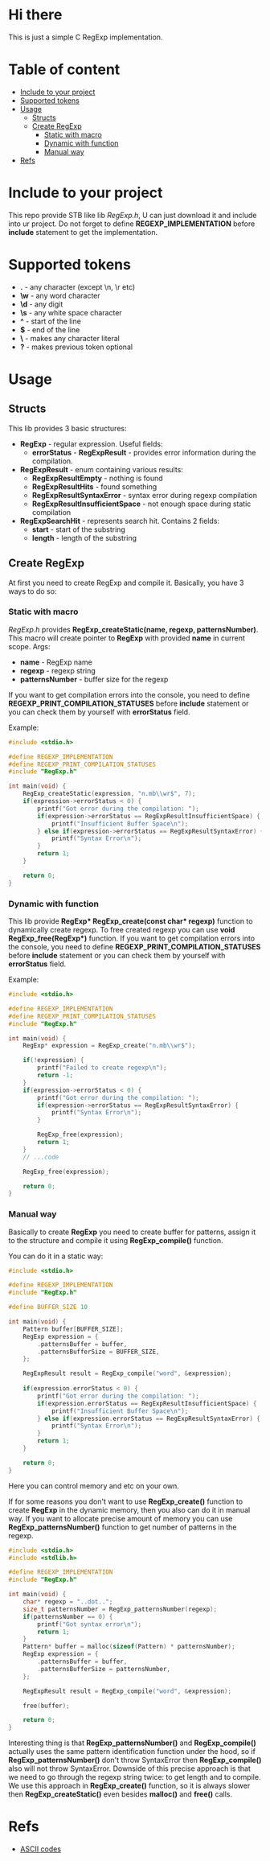 # Hi there
This is just a simple C RegExp implementation.

# Table of content
 - [Include to your project](#include-to-your-project)
 - [Supported tokens](#supported-tokens)
 - [Usage](#usage)
     - [Structs](#structs)
     - [Create RegExp](#create-regexp)
         - [Static with macro](#static-with-macro)
         - [Dynamic with function](#dynamic-with-function)
         - [Manual way](#manual-way)
 - [Refs](#refs)

# Include to your project
This repo provide STB like lib *RegExp.h*, U can just download it and include into ur project.
Do not forget to define **REGEXP_IMPLEMENTATION** before **include** statement to get the implementation.

# Supported tokens
 - **.** - any character (except \n, \r etc)
 - **\w** - any word character
 - **\d** - any digit
 - **\s** - any white space character
 - **^** - start of the line
 - **$** - end of the line
 - **\\** - makes any character literal
 - **?** - makes previous token optional

# Usage
## Structs
This lib provides 3 basic structures:
 - **RegExp** - regular expression. Useful fields:
     - **errorStatus** - **RegExpResult** - provides error information during the compilation.
 - **RegExpResult** - enum containing various results:
     - **RegExpResultEmpty** - nothing is found
     - **RegExpResultHits** - found something
     - **RegExpResultSyntaxError** - syntax error during regexp compilation
     - **RegExpResultInsufficientSpace** - not enough space during static compilation
 - **RegExpSearchHit** - represents search hit. Contains 2 fields:
     - **start** - start of the substring
     - **length** - length of the substring

## Create RegExp
At first you need to create RegExp and compile it. Basically, you have 3 ways to do so:
### Static with macro
*RegExp.h* provides **RegExp_createStatic(name, regexp, patternsNumber)**.
This macro will create pointer to **RegExp** with provided **name** in current scope. 
Args:
 - **name** - RegExp name
 - **regexp** - regexp string
 - **patternsNumber** - buffer size for the regexp

If you want to get compilation errors into the console, you need to define **REGEXP_PRINT_COMPILATION_STATUSES** before **include** statement
or you can check them by yourself with **errorStatus** field.

Example:
```c
#include <stdio.h>

#define REGEXP_IMPLEMENTATION
#define REGEXP_PRINT_COMPILATION_STATUSES
#include "RegExp.h"

int main(void) {
    RegExp_createStatic(expression, "n.mb\\wr$", 7);
    if(expression->errorStatus < 0) {
        printf("Got error during the compilation: ");
        if(expression->errorStatus == RegExpResultInsufficientSpace) {
            printf("Insufficient Buffer Space\n");
        } else if(expression->errorStatus == RegExpResultSyntaxError) {
            printf("Syntax Error\n");
        }
        return 1;
    }

    return 0;
}
```
### Dynamic with function
This lib provide **RegExp\* RegExp_create(const char\* regexp)** function to dynamically create regexp.
To free created regexp you can use **void RegExp_free(RegExp\*)** function.
If you want to get compilation errors into the console, you need to define **REGEXP_PRINT_COMPILATION_STATUSES** before **include** statement
or you can check them by yourself with **errorStatus** field.

Example:
```c
#include <stdio.h>

#define REGEXP_IMPLEMENTATION
#define REGEXP_PRINT_COMPILATION_STATUSES
#include "RegExp.h"

int main(void) {
    RegExp* expression = RegExp_create("n.mb\\wr$");

    if(!expression) {
        printf("Failed to create regexp\n");
        return -1;
    }
    if(expression->errorStatus < 0) {
        printf("Got error during the compilation: ");
        if(expression->errorStatus == RegExpResultSyntaxError) {
            printf("Syntax Error\n");
        }

        RegExp_free(expression);
        return 1;
    }
    // ...code

    RegExp_free(expression);

    return 0;
}
```

### Manual way
Basically to create **RegExp** you need to create buffer for patterns, assign it to the structure and compile it using **RegExp_compile()** function.

You can do it in a static way:
```c
#include <stdio.h>

#define REGEXP_IMPLEMENTATION
#include "RegExp.h"

#define BUFFER_SIZE 10

int main(void) {
    Pattern buffer[BUFFER_SIZE];
    RegExp expression = {
        .patternsBuffer = buffer,
        .patternsBufferSize = BUFFER_SIZE,
    };

    RegExpResult result = RegExp_compile("word", &expression);
    
    if(expression.errorStatus < 0) {
        printf("Got error during the compilation: ");
        if(expression.errorStatus == RegExpResultInsufficientSpace) {
            printf("Insufficient Buffer Space\n");
        } else if(expression.errorStatus == RegExpResultSyntaxError) {
            printf("Syntax Error\n");
        }
        return 1;
    }

    return 0;
}
```
Here you can control memory and etc on your own.

If for some reasons you don't want to use **RegExp_create()** function to create **RegExp** in the dynamic memory, then you also can do it in manual way.
If you want to allocate precise amount of memory you can use **RegExp_patternsNumber()** function to get number of patterns in the regexp.
```c
#include <stdio.h>
#include <stdlib.h>

#define REGEXP_IMPLEMENTATION
#include "RegExp.h"

int main(void) {
    char* regexp = "..dot..";
    size_t patternsNumber = RegExp_patternsNumber(regexp);
    if(patternsNumber == 0) {
        printf("Got syntax error\n");
        return 1;
    }
    Pattern* buffer = malloc(sizeof(Pattern) * patternsNumber);
    RegExp expression = {
        .patternsBuffer = buffer,
        .patternsBufferSize = patternsNumber,
    };

    RegExpResult result = RegExp_compile("word", &expression);

    free(buffer);

    return 0;
}
```
Interesting thing is that **RegExp_patternsNumber()** and **RegExp_compile()** actually uses the same pattern identification function under the hood, so if **RegExp_patternsNumber()** don't throw SyntaxError then **RegExp_compile()** also will not throw SyntaxError. Downside of this precise approach is that we need to go through the regexp string twice: to get length and to compile. We use this approach in **RegExp_create()** function, so it is always slower then **RegExp_createStatic()** even besides **malloc()** and **free()** calls.
# Refs
 - [ASCII codes](https://www.cs.cmu.edu/~pattis/15-1XX/common/handouts/ascii.html)
